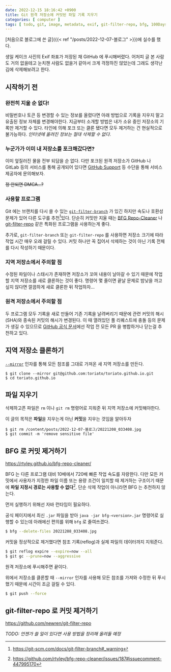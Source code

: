```yaml
---
date: 2022-12-15 18:16:42 +0900
title: Git 원격 저장소에 커밋된 파일 기록 지우기
categories: [ computer ]
tags: [ todo, git, image, metadata, exif, git-filter-repo, bfg, 100DaysToOffload ]
---
```

[처음으로 블로그에 쓴 글]({{< ref "/posts/2022-12-07-블로그" >}})에 실수를 했다.

생일 케이크 사진의 Exif 좌표가 저장된 채 GitHub 에 푸시해버렸다. 어처피 글 본 사람도 거의 없을테고 눈치챈 사람도 없을거 같아서 크게 걱정하진 않았는데 그래도 생각난 김에 삭제해보려고 한다.

## 시작하기 전
### 완전히 지울 순 없다!
비밀번호나 토큰 등 변경할 수 있는 정보를 올렸다면 아래 방법으로 기록을 지우지 말고 유출된 정보 자체를 변경해야한다. 지금부터 소개할 방법은 내가 소유 중인 저장소의 기록만 제거할 수 있다. 타인에 의해 포크 또는 클론 됐다면 모두 제거하는 건 현실적으로 불가능하다. *인터넷에 올려진 정보는 절대 삭제할 수 없다*.


### 누군가가 이미 내 저장소를 포크해갔다면?
이미 엎질러진 물을 전부 되담을 순 없다. 다만 포크된 원격 저장소가 GitHub 나 GitLab 등의 서비스를 통해 공개되어 있다면 [GitHub Support](https://support.github.com/request?tags=docs-generic) 등 수단을 통해 서비스 제공자에 문의해보자. 

~~정 안되면 DMCA...?~~


### 사용할 프로그램
Git 에는 브랜치를 다시 쓸 수 있는 [`git-filter-branch`](https://git-scm.com/docs/git-filter-branch) 가 있긴 하지만 속도나 호환성 문제가 있어 다른 도구를 추천[^git-filter-branch-warning]있다. 단순히 커밋만 지울 때는 [BFG Repo-Cleaner](https://rtyley.github.io/bfg-repo-cleaner/) 나 [git-filter-repo](https://github.com/newren/git-filter-repo) 같은 특화된 프로그램을 사용하는게 좋다.

[^git-filter-branch-warning]: <https://git-scm.com/docs/git-filter-branch#_warning>

추가로, `git-filter-branch` 또는 `git-filter-repo` 를 사용하면 저장소 크기에 따라 작업 시간 매우 오래 걸릴 수 있다. 커밋 하나만 꼭 집어서 삭제하는 것이 아닌 기록 전체를 다시 작성하기 때문이다.


### 지역 저장소에서 주의할 점
수정된 파일이나 스태시가 존재하면 저장소가 꼬여 내용이 날아갈 수 있기 때문에 작업할 지역 저장소를 새로 클론하는 것이 좋다. 명령어 몇 줄이면 끝날 문제로 밤낮을 까고 싶지 않다면 깔끔하게 새로 클론한 뒤 작업하자...


### 원격 저장소에서 주의할 점
두 프로그램 모두 기록을 새로 만들어 기존 기록을 날려버리기 때문에 관련 커밋의 해시(SHA)와 종속된 커밋의 해시가 변경된다. 이 때 열려있던 풀 리퀘스트에 충돌 등의 문제가 생길 수 있으므로 [GitHub 공식 문서](https://docs.github.com/en/authentication/keeping-your-account-and-data-secure/removing-sensitive-data-from-a-repository)에선 작업 전 모든 PR 을 병합하거나 닫는걸 추천하고 있다.


## 지역 저장소 클론하기
[`--mirror`](https://git-scm.com/docs/git-clone#Documentation/git-clone.txt---mirror) 인자를 통해 모든 참조를 그대로 가져온 새 지역 저장소를 만든다.

```
$ git clone --mirror git@github.com:toriato/toriato.github.io.git
$ cd toriato.github.io
```


## 파일 지우기
삭제하고픈 파일은 `rm` 이나 `git rm` 명령어로 지워준 뒤 지역 저장소에 커밋해야한다.

이 글의 목적은 **파일**을 지우는게 아닌 **커밋**을 지우는 것임을 알아두자

```
$ git rm /content/posts/2022-12-07-블로그/20221208_033408.jpg
$ git commit -m 'remove sensitive file'
```


## BFG 로 커밋 제거하기
<https://rtyley.github.io/bfg-repo-cleaner/>

BFG 는 다른 프로그램 대비 10배에서 720배 빠른 작업 속도를 자랑한다. 다만 모든 커밋에서 사용자가 지정한 파일 이름 또는 용량 조건이 일치할 때 제거하는 구조이기 때문에 **파일 지정시 경로는 사용할 수 없다**[^bfg-using-path]. 단순 삭제 작업이 아니라면 BFG 는 추천하지 않는다.

[^bfg-using-path]: <https://github.com/rtyley/bfg-repo-cleaner/issues/187#issuecomment-447995170>

먼저 실행하기 위해선 자바 런타임이 필요하다. 

공식 페이지에서 최신 `.jar` 파일을 받아 `java -jar bfg-<version>.jar` 명령어로 실행할 수 있는데 아래에선 편의를 위해 `bfg` 로 줄여쓰겠다.

```sh
$ bfg --delete-files 20221208_033408.jpg
```

커밋을 정상적으로 제거했다면 참조 기록(reflog)과 실제 파일의 데이터까지 지워준다.

```sh
$ git reflog expire --expire=now --all
$ git gc --prune=now --aggressive
```

원격 저장소에 푸시해주면 끝이다.

위에서 저장소를 클론할 때 `--mirror` 인자를 사용해 모든 참조를 가져와 수정한 뒤 푸시했기 때문에 시간이 조금 걸릴 수 있다.

```sh
$ git push --force
```

## git-filter-repo 로 커밋 제거하기
<https://github.com/newren/git-filter-repo>

*TODO: 언젠가 쓸 일이 있다면 사용 방법을 정리해 올려둘 예정*